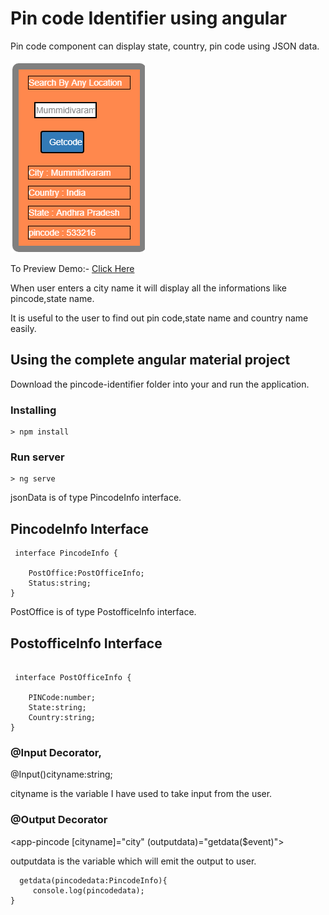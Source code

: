 

  # Pin code Identifier using angular 
  Pin code component can display state, country, pin code using JSON data.
 
  <P><img src="\demo-image\demoimage.png"></P>
 
 To Preview Demo:- [Click Here](https://stackblitz.com/edit/angular-uwuac8?embed=1&file=src/app/pincode/pincode.component.ts&hideNavigation=1&view=preview)
 
 When user enters a city name it will display all the informations like pincode,state name.
 
 It is useful to the user to find out pin code,state name and country name easily.
 

## Using the complete angular material project

Download the pincode-identifier folder into your and run the application.

### Installing

```
> npm install
```

### Run server

```
> ng serve
```

  jsonData is of type PincodeInfo interface.
 
 ## PincodeInfo Interface
```
 interface PincodeInfo {  

    PostOffice:PostOfficeInfo;
    Status:string;
}

```

PostOffice is of type PostofficeInfo interface.

## PostofficeInfo Interface
```

 interface PostOfficeInfo {

    PINCode:number;
    State:string;
    Country:string;
}
```



 ### @Input Decorator,
 
 @Input()cityname:string;
 
 cityname is the variable I have used to take input from the user.
 
 
 ### @Output Decorator
<app-pincode [cityname]="city" (outputdata)="getdata($event)"></app-pincode>

outputdata is the variable which will emit the output to user.
 ```
   getdata(pincodedata:PincodeInfo){
	  console.log(pincodedata);
}
```
 




  
            
